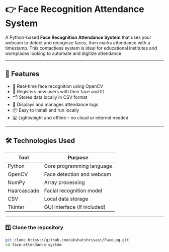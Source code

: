 
# 👉 Face Recognition Attendance System

A Python-based **Face Recognition Attendance System** that uses your webcam to detect and recognize faces, then marks attendance with a timestamp. This contactless system is ideal for educational institutes and workplaces looking to automate and digitize attendance.

---

## 🚀 Features

- 🧠 Real-time face recognition using OpenCV
- 👥 Registers new users with their face and ID
- 🗂️ Stores data locally in CSV format
- 📝 Displays and manages attendance logs
- 📦 Easy to install and run locally
- 💻 Lightweight and offline – no cloud or internet needed

---

## 🛠️ Technologies Used

| Tool       | Purpose                     |
|------------|-----------------------------|
| Python     | Core programming language   |
| OpenCV     | Face detection and webcam   |
| NumPy      | Array processing            |
| Haarcascade | Facial recognition model    |
| CSV        | Local data storage          |
| Tkinter    | GUI interface (if included) |

---

### 1️⃣ Clone the repository
```bash
git clone https://github.com/akshatshrivast/FaceLog.git
cd face-attendance-system

